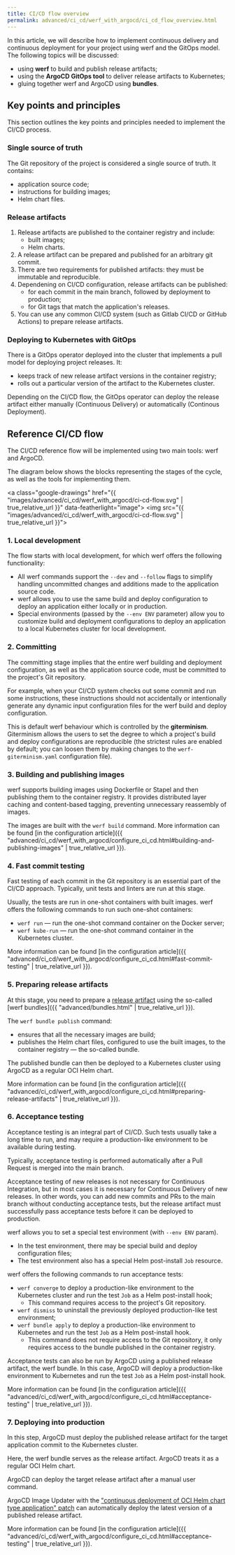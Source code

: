 ```yaml
---
title: CI/CD flow overview
permalink: advanced/ci_cd/werf_with_argocd/ci_cd_flow_overview.html
---
```


In this article, we will describe how to implement continuous delivery and continuous deployment for your project using werf and the GitOps model. The following topics will be discussed:
* using **werf** to build and publish release artifacts;
* using the **ArgoCD GitOps tool** to deliver release artifacts to Kubernetes;
* gluing together werf and ArgoCD using **bundles**.

## Key points and principles

This section outlines the key points and principles needed to implement the CI/CD process.

### Single source of truth

The Git repository of the project is considered a single source of truth. It contains:
* application source code;
* instructions for building images;
* Helm chart files.

### Release artifacts

1. Release artifacts are published to the container registry and include: 
   * built images;
   * Helm charts.
2. A release artifact can be prepared and published for an arbitrary git commit.
3. There are two requirements for published artifacts: they must be immutable and reproducible.
4. Dependening on CI/CD configuration, release artifacts can be published:
   * for each commit in the main branch, followed by deployment to production;
   * for Git tags that match the application's releases.
5. You can use any common CI/CD system (such as Gitlab CI/CD or GitHub Actions) to prepare release artifacts.

### Deploying to Kubernetes with GitOps

There is a GitOps operator deployed into the cluster that implements a pull model for deploying project releases. It:
* keeps track of new release artifact versions in the container registry;
* rolls out a particular version of the artifact to the Kubernetes cluster.

Depending on the CI/CD flow, the GitOps operator can deploy the release artifact either manually (Continuous Delivery) or automatically (Continous Deployment). 

## Reference CI/CD flow

The CI/CD reference flow will be implemented using two main tools: werf and ArgoCD.

The diagram below shows the blocks representing the stages of the cycle, as well as the tools for implementing them.   

<a class="google-drawings" href="{{ "images/advanced/ci_cd/werf_with_argocd/ci-cd-flow.svg" | true_relative_url }}" data-featherlight="image">
<img src="{{ "images/advanced/ci_cd/werf_with_argocd/ci-cd-flow.svg" | true_relative_url }}">
</a>

### 1. Local development

The flow starts with local development, for which werf offers the following functionality:
* All werf commands support the `--dev` and `--follow` flags to simplify handling uncommitted changes and additions made to the application source code.
* werf allows you to use the same build and deploy configuration to deploy an application either locally or in production.
* Special environments (passed by the `--env ENV` parameter) allow you to customize build and deployment configurations to deploy an application to a local Kubernetes cluster for local development.

### 2. Committing

The committing stage implies that the entire werf building and deployment configuration, as well as the application source code, must be committed to the project's Git repository.

For example, when your CI/CD system checks out some commit and run some instructions, these instructions should not accidentally or intentionally generate any dynamic input configuration files for the werf build and deploy configuration.

This is default werf behaviour which is controlled by the **giterminism**. Giterminism allows the users to set the degree to which a project's build and deploy configurations are reproducible (the strictest rules are enabled by default; you can loosen them by making changes to the `werf-giterminism.yaml` configuration file).

### 3. Building and publishing images

werf supports building images using Dockerfile or Stapel and then publishing them to the container registry. It provides distributed layer caching and content-based tagging, preventing unnecessary reassembly of images.

The images are built with the `werf build` command. More information can be found [in the configuration article]({{ "advanced/ci_cd/werf_with_argocd/configure_ci_cd.html#building-and-publishing-images" | true_relative_url }}).

### 4. Fast commit testing

Fast testing of each commit in the Git repository is an essential part of the CI/CD approach. Typically, unit tests and linters are run at this stage.

Usually, the tests are run in one-shot containers with built images. werf offers the following commands to run such one-shot containers:
* `werf run` — run the one-shot command container on the Docker server;
* `werf kube-run` — run the one-shot command container in the Kubernetes cluster. 

More information can be found [in the configuration article]({{ "advanced/ci_cd/werf_with_argocd/configure_ci_cd.html#fast-commit-testing" | true_relative_url }}).

### 5. Preparing release artifacts

At this stage, you need to prepare a [release artifact](#release-artifacts) using the so-called [werf bundles]({{ "advanced/bundles.html" | true_relative_url }}).

The `werf bundle publish` command:
* ensures that all the necessary images are build;
* publishes the Helm chart files, configured to use the built images, to the container registry — the so-called bundle.

The published bundle can then be deployed to a Kubernetes cluster using ArgoCD as a regular OCI Helm chart.  

More information can be found [in the configuration article]({{ "advanced/ci_cd/werf_with_argocd/configure_ci_cd.html#preparing-release-artifacts" | true_relative_url }}).

### 6. Acceptance testing

Acceptance testing is an integral part of CI/CD. Such tests usually take a long time to run, and may require a production-like environment to be available during testing.

Typically, acceptance testing is performed automatically after a Pull Request is merged into the main branch.

Acceptance testing of new releases is not necessary for Continuous Integration, but in most cases it is necessary for Continuous Delivery of new releases. In other words, you can add new commits and PRs to the main branch without conducting acceptance tests, but the release artifact must successfully pass acceptance tests before it can be deployed to production. 

werf allows you to set a special test environment  (with `--env ENV` param).
* In the test environment, there may be special build and deploy configuration files;
* The test environment also has a special Helm post-install `Job` resource.

werf offers the following commands to run acceptance tests:
* `werf converge` to deploy a production-like environment to the Kubernetes cluster and run the test `Job` as a Helm post-install hook;
  * This command requires access to the project's Git repository.
* `werf dismiss` to uninstall the previously deployed production-like test environment;
* `werf bundle apply` to deploy a production-like environment to Kubernetes and run the test `Job` as a Helm post-install hook.
  * This command does not require access to the Git repository, it only requires access to the bundle published in the container registry.

Acceptance tests can also be run by ArgoCD using a published release artifact, the werf bundle. In this case, ArgoCD will deploy a production-like environment to Kubernetes and run the test `Job` as a Helm post-install hook.

More information can be found [in the configuration article]({{ "advanced/ci_cd/werf_with_argocd/configure_ci_cd.html#acceptance-testing" | true_relative_url }}).

### 7. Deploying into production

In this step, ArgoCD must deploy the published release artifact for the target application commit to the Kubernetes cluster.

Here, the werf bundle serves as the release artifact. ArgoCD treats it as a regular OCI Helm chart.

ArgoCD can deploy the target release artifact after a manual user command.

ArgoCD Image Updater with the ["continuous deployment of OCI Helm chart type application" patch](https://github.com/argoproj-labs/argocd-image-updater/pull/405) can automatically deploy the latest version of a published release artifact.

More information can be found [in the configuration article]({{ "advanced/ci_cd/werf_with_argocd/configure_ci_cd.html#acceptance-testing" | true_relative_url }}).
